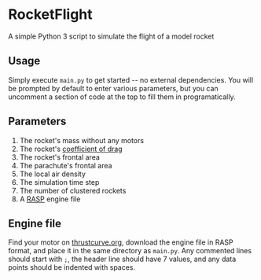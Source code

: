 # RocketFlight
A simple Python 3 script to simulate the flight of a model rocket

## Usage
Simply execute `main.py` to get started -- no external dependencies. You will be prompted by default to enter various parameters, but you can uncomment a section of code at the top to fill them in programatically.

## Parameters
1. The rocket's mass without any motors
2. The rocket's [coefficient of drag](https://en.wikipedia.org/wiki/Drag_coefficient)
3. The rocket's frontal area
4. The parachute's frontal area
5. The local air density
6. The simulation time step
7. The number of clustered rockets
8. A [RASP](https://www.thrustcurve.org/info/raspformat.html) engine file

## Engine file
Find your motor on [thrustcurve.org](https://www.thrustcurve.org/), download the engine file in RASP format, and place it in the same directory as `main.py`. Any commented lines should start with `;`, the header line should have 7 values, and any data points should be indented with spaces.